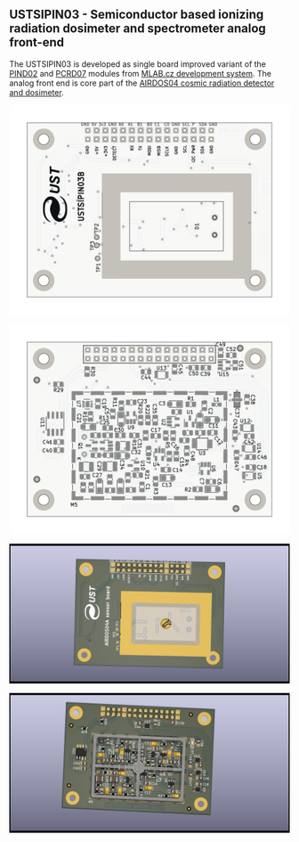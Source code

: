 ## USTSIPIN03 - Semiconductor based ionizing radiation dosimeter and spectrometer analog front-end

The USTSIPIN03 is developed as single board improved variant of the [PIND02](https://github.com/mlab-modules/PIND02) and [PCRD07](https://github.com/mlab-modules/PCRD07) modules from [MLAB.cz development system](https://www.mlab.cz/).  The analog front end is core part of the [AIRDOS04 cosmic radiation detector and dosimeter](https://github.com/UniversalScientificTechnologies/AIRDOS04). 

![USTSIPIN03 Top view](doc/gen/img/USTSIPIN03-top.png)

![USTSIPIN03 Bottom view](doc/gen/img/USTSIPIN03-bottom.png)




![USTSIPIN03 Top view](doc/img/AIRDOS04_sensor_top.png)

![USTSIPIN03 Bottom view](doc/img/AIRDOS04_sensor_bottom.png)
